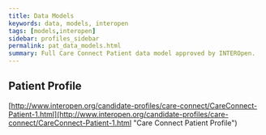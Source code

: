 ```yaml
---
title: Data Models
keywords: data, models, interopen
tags: [models,interopen]
sidebar: profiles_sidebar
permalink: pat_data_models.html
summary: Full Care Connect Patient data model approved by INTEROpen.
---
```


## Patient Profile ##

[http://www.interopen.org/candidate-profiles/care-connect/CareConnect-Patient-1.html](http://www.interopen.org/candidate-profiles/care-connect/CareConnect-Patient-1.html "Care Connect Patient Profile")